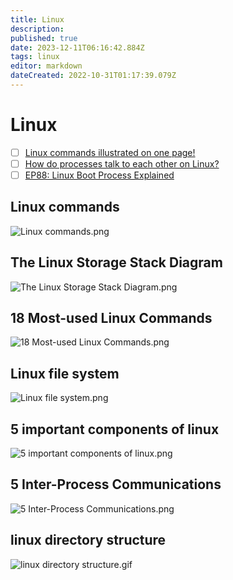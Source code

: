 ```yaml
---
title: Linux
description: 
published: true
date: 2023-12-11T06:16:42.884Z
tags: linux
editor: markdown
dateCreated: 2022-10-31T01:17:39.079Z
---
```


# Linux
- [ ] [Linux commands illustrated on one page!](https://xmind.app/m/WwtB/)
- [ ] [How do processes talk to each other on Linux?](https://blog.bytebytego.com/p/ep70-cloud-services-cheat-sheet?utm_source=profile&utm_medium=reader2)
- [ ] [EP88: Linux Boot Process Explained](https://blog.bytebytego.com/p/ep88-linux-boot-process-explained?utm_source=profile&utm_medium=reader2)

## Linux commands
![Linux commands.png](http://192.168.25.60:8000/files/file_storage/cf698df8.png)

## The Linux Storage Stack Diagram
![The Linux Storage Stack Diagram.png](http://192.168.25.60:8000/files/file_storage/c727d9c2.png)

## 18 Most-used Linux Commands
![18 Most-used Linux Commands.png](http://192.168.25.60:8000/files/file_storage/b0d7bb1c.png)

## Linux file system
![Linux file system.png](http://192.168.25.60:8000/files/file_storage/11f639e0.png)

## 5 important components of linux
![5 important components of linux.png](http://192.168.25.60:8000/files/file_storage/1fcf955c.png)

## 5 Inter-Process Communications
![5 Inter-Process Communications.png](http://192.168.25.60:8000/files/file_storage/d1d2777c.png)

## linux directory structure
![linux directory structure.gif](http://192.168.25.60:8000/files/file_storage/7cf5e25b.gif)


